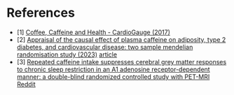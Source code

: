 # References
- [1] [Coffee, Caffeine and Health - CardioGauge (2017)](https://www.youtube.com/watch?v=IwXpOhQKaUE)
- [2] [Appraisal of the causal effect of plasma caffeine on adiposity, type 2 diabetes, and cardiovascular disease: two sample mendelian randomisation study (2023)](https://bmjmedicine.bmj.com/content/2/1/e000335) [article](https://www.sciencealert.com/caffeine-in-your-blood-may-affect-body-fat-and-diabetes-risk-study-finds)
- [3] [Repeated caffeine intake suppresses cerebral grey matter responses to chronic sleep restriction in an A1 adenosine receptor-dependent manner: a double-blind randomized controlled study with PET-MRI](https://www.nature.com/articles/s41598-024-61421-8) [Reddit](https://www.reddit.com/r/science/comments/1e8nggj/caffeine_exacerbates_brain_changes_caused_by/)